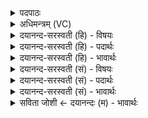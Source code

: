 <details><summary>पदपाठः</summary>

सः। जा॒तः। गर्भः॑। अ॒सि॒। रोद॑स्योः। अग्ने॑। चारुः॑। विभृ॑त॒ इति॒ विऽभृ॑तः। ओष॑धीषु। चि॒त्रः। शिशुः॑। परि॑। तमा॑सि। अ॒क्तून्। प्र। मा॒तृभ्य॑ इति॑ मा॒तृऽभ्यः॑। अधि॑। कनि॑क्रदत्। गाः॒। ४३।
</details>

<details><summary>अधिमन्त्रम् (VC)</summary>

- अग्निर्देवता
- त्रित ऋषिः
- विराट् त्रिष्टुप्
- धैवतः
</details>

<details><summary>दयानन्द-सरस्वती (हि) - विषयः</summary>

अब पिता-पुत्र का व्यवहार अगले मन्त्र में कहा है ॥
</details>

<details><summary>दयानन्द-सरस्वती (हि) - पदार्थः</summary>

पदार्थान्वयभाषाः -  हे (अग्ने) विद्वान् ! जो आप जैसे (रोदस्योः) आकाश और पृथिवी में (जातः) प्रसिद्ध (चारुः) सुन्दर (ओषधीषु) सोमलतादि ओषधियों में (विभृतः) विशेष करके धारण वा पोषण किया (चित्रः) आश्चर्य्यरूप (गर्भः) स्वीकार करने योग्य सूर्य्य (मातृभ्यः) मान्य करने हारी माता अर्थात् किरणों से (तमांसि) रात्रियों तथा (अक्तून्) अन्धेरों को (पर्य्यधिकनिक्रदत्) सब ओर से अधिक करके चलता हुआ (गाः) चलाता है, वैसे ही (शिशुः) बालक (गाः) विद्या को प्राप्त होवे ॥४३ ॥
</details>

<details><summary>दयानन्द-सरस्वती (हि) - भावार्थः</summary>

भावार्थभाषाः -  जैसे ब्रह्मचर्य्य आदि अच्छे नियमों से उत्पन्न किया पुत्र विद्या पढ़ के माता-पिता को सुख देता है, वैसे ही माता-पिता को चाहिये कि प्रजा को सुख देवें ॥४३ ॥
</details>

<details><summary>दयानन्द-सरस्वती (सं) - विषयः</summary>

अथ जनकापत्यव्यवहारमाह ॥
</details>

<details><summary>दयानन्द-सरस्वती (सं) - पदार्थः</summary>

पदार्थान्वयभाषाः -  हे अग्ने ! यस्त्वं यथा रोदस्योर्जातश्चारुरोषधीषु विभृतश्चित्रो गर्भोऽर्को मातृभ्यस्तमांस्यक्तून् पर्य्यधिकनिक्रदत् सन् गा गच्छति तथाभूतः शिशुर्गा विद्याः प्राप्नुहि ॥४३ ॥
</details>

<details><summary>दयानन्द-सरस्वती (सं) - भावार्थः</summary>

भावार्थभाषाः -  यथा ब्रह्मचर्य्यादिसुनियमैर्जनितः पुत्रो विद्या अधीत्य पितरौ सुखयति, तथैव जनकौ प्रजाः सुखयेताम् ॥४३ ॥
</details>

<details><summary>सविता जोशी ← दयानन्दः (म) - भावार्थः</summary>

भावार्थभाषाः -  ज्याप्रमाणे ब्रह्मचर्य इत्यादी नियमांनी उत्पन्न केलेला पुत्र विद्या शिकून माता व पिता यांना सुख देतो त्याप्रमाणेच माता व पिता यांनी प्रजेला (संतानांना) सुख द्यावे.
</details>